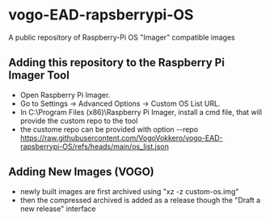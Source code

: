 # vogo-EAD-rapsberrypi-OS
A public repository of Raspberry-Pi OS "Imager" compatible images

## Adding this repository to the Raspberry Pi Imager Tool

* Open Raspberry Pi Imager.
* Go to Settings → Advanced Options → Custom OS List URL.
* In C:\Program Files (x86)\Raspberry Pi Imager, install a cmd file, that will provide the custom repo to the tool
* the custome repo can be provided with option --repo https://raw.githubusercontent.com/VogoVokkero/vogo-EAD-rapsberrypi-OS/refs/heads/main/os_list.json

## Adding New Images (VOGO)

* newly built images are first archived using "xz -z custom-os.img"
* then the compressed archived is added as a release though the "Draft a new release" interface

